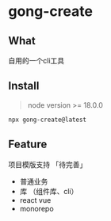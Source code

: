 # gong-create

## What

自用的一个cli工具

## Install
> node version >= 18.0.0

```bash
npx gong-create@latest
```

## Feature

项目模版支持 「待完善」

- 普通业务
- 库 （组件库、cli）
- react vue
- monorepo


